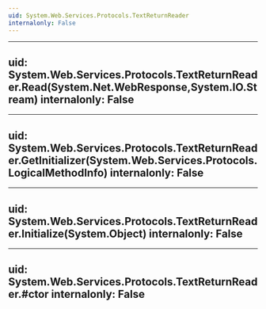 ```yaml
---
uid: System.Web.Services.Protocols.TextReturnReader
internalonly: False
---
```


---
uid: System.Web.Services.Protocols.TextReturnReader.Read(System.Net.WebResponse,System.IO.Stream)
internalonly: False
---

---
uid: System.Web.Services.Protocols.TextReturnReader.GetInitializer(System.Web.Services.Protocols.LogicalMethodInfo)
internalonly: False
---

---
uid: System.Web.Services.Protocols.TextReturnReader.Initialize(System.Object)
internalonly: False
---

---
uid: System.Web.Services.Protocols.TextReturnReader.#ctor
internalonly: False
---
